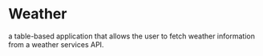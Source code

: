 # Weather
a table-based application that allows the user to fetch weather information from a weather services API.
